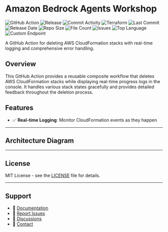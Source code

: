 # Amazon Bedrock Agents Workshop

![GitHub Action](https://img.shields.io/badge/GitHub-Action-blue?logo=github)&nbsp;![Release](https://github.com/subhamay-bhattacharyya/1702-bedrock-agent-tf/actions/workflows/release.yaml/badge.svg)&nbsp;![Commit Activity](https://img.shields.io/github/commit-activity/t/subhamay-bhattacharyya/1702-bedrock-agent-tf)&nbsp;![Terraform](https://img.shields.io/badge/AWS-Terraform-orange?logo=amazonaws)&nbsp;![Last Commit](https://img.shields.io/github/last-commit/subhamay-bhattacharyya/1702-bedrock-agent-tf)&nbsp;![Release Date](https://img.shields.io/github/release-date/subhamay-bhattacharyya/1702-bedrock-agent-tf)&nbsp;![Repo Size](https://img.shields.io/github/repo-size/subhamay-bhattacharyya/1702-bedrock-agent-tf)&nbsp;![File Count](https://img.shields.io/github/directory-file-count/subhamay-bhattacharyya/1702-bedrock-agent-tf)&nbsp;![Issues](https://img.shields.io/github/issues/subhamay-bhattacharyya/1702-bedrock-agent-tf)&nbsp;![Top Language](https://img.shields.io/github/languages/top/subhamay-bhattacharyya/1702-bedrock-agent-tf)&nbsp;![Custom Endpoint](https://img.shields.io/endpoint?url=https://gist.githubusercontent.com/bsubhamay/96214449d838258233c16642e5c20afd/raw/1702-bedrock-agent-tf.json?)


A GitHub Action for deleting AWS CloudFormation stacks with real-time logging and comprehensive error handling.

## Overview

This GitHub Action provides a reusable composite workflow that deletes AWS CloudFormation stacks while displaying real-time progress logs in the console. It handles various stack states gracefully and provides detailed feedback throughout the deletion process.

## Features

- ✅ **Real-time Logging**: Monitor CloudFormation events as they happen

---

## Architecture Diagram


---

## License

MIT License - see the [LICENSE](LICENSE) file for details.

---

## Support

- 📖 [Documentation](https://github.com/subhamay-bhattacharyya/1702-bedrock-agent-tf/wiki)
- 🐛 [Report Issues](https://github.com/subhamay-bhattacharyya/1702-bedrock-agent-tf/issues)
- 💬 [Discussions](https://github.com/subhamay-bhattacharyya/1702-bedrock-agent-tf/discussions)
- 📧 [Contact](mailto:support@subhamay.aws@gmail.com)